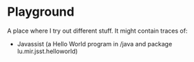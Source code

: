 Playground
==========

A place where I try out different stuff. It might contain traces of: 

- Javassist (a Hello World program in /java and package lu.mir.jsst.helloworld)
